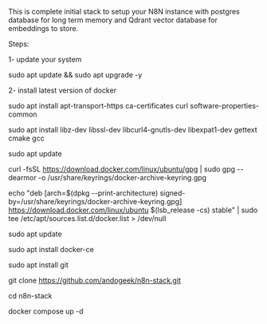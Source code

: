 This is complete initial stack to setup your N8N instance with postgres database for long term memory 
and Qdrant vector database for embeddings to store.

Steps:

1- update your system

sudo apt update && sudo apt upgrade -y

2- install latest version of docker

sudo apt install apt-transport-https ca-certificates curl software-properties-common

sudo apt install libz-dev libssl-dev libcurl4-gnutls-dev libexpat1-dev gettext cmake gcc

sudo apt update

curl -fsSL https://download.docker.com/linux/ubuntu/gpg | sudo gpg --dearmor -o /usr/share/keyrings/docker-archive-keyring.gpg

echo "deb [arch=$(dpkg --print-architecture) signed-by=/usr/share/keyrings/docker-archive-keyring.gpg] https://download.docker.com/linux/ubuntu $(lsb_release -cs) stable" | sudo tee /etc/apt/sources.list.d/docker.list > /dev/null

sudo apt update

sudo apt install docker-ce

sudo apt install git

git clone https://github.com/andogeek/n8n-stack.git

cd n8n-stack

docker compose up -d
